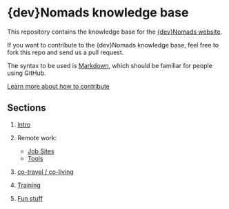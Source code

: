 # {dev}Nomads knowledge base

This repository contains the knowledge base for the [{dev}Nomads website](http://www.devnomads.io).

If you want to contribute to the {dev}Nomads knowledge base, feel free to fork this repo and send us a pull request. 

The syntax to be used is [Markdown](https://help.github.com/articles/markdown-basics/), which should be familiar for people using GitHub.  

[Learn more about how to contribute](articles/01-intro/01-contribute.markdown)

## Sections

1. [Intro](articles/01-intro/00-intro.markdown)

2. Remote work:

    * [Job Sites](articles/02-remote-work/01-job-sites.markdown)
    * [Tools](articles/02-remote-work/02-tools.markdown)
    
3. [co-travel / co-living](articles/03-cotravel/00-intro.markdown)

4. [Training](articles/04-training/00-intro.markdown)

5. [Fun stuff](articles/05-funstuff/00-intro.markdown)
